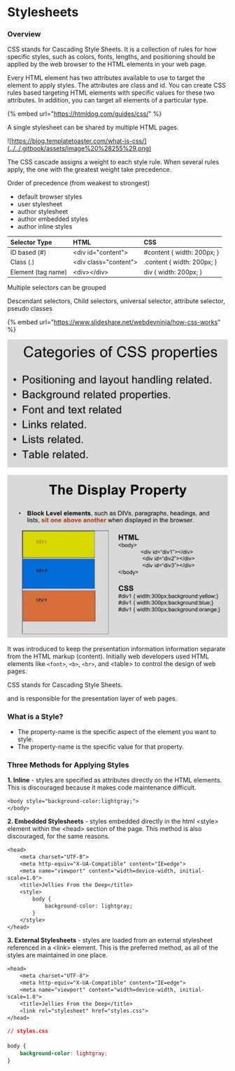 # Stylesheets

### Overview

CSS stands for Cascading Style Sheets. It is a collection of rules for how specific styles, such as colors, fonts, lengths, and positioning should be applied by the web browser to the HTML elements in your web page. 

Every HTML element has two attributes available to use to target the element to apply styles. The attributes are class and id. You can create CSS rules based targeting HTML elements with specific values for these two attributes. In addition, you can target all elements of a particular type.

{% embed url="https://htmldog.com/guides/css/" %}



A single stylesheet can be shared by multiple HTML pages.

![https://blog.templatetoaster.com/what-is-css/](../../.gitbook/assets/image%20%28255%29.png)

The CSS cascade assigns a weight to each style rule. When several rules apply, the one with the greatest weight take precedence.

Order of precedence \(from weakest to strongest\)

* default browser styles
* user stylesheet
* author stylesheet
* author embedded styles
* author inline styles

| Selector Type | HTML | CSS |
| :--- | :--- | :--- |
| ID based \(\#\) | &lt;div id="content"&gt; | \#content { width: 200px; } |
| Class \(.\) | &lt;div class="content"&gt; | .content { width: 200px; } |
| Element \(tag name\) | &lt;div&gt;&lt;/div&gt; | div { width: 200px; } |

Multiple selectors can be grouped

Descendant selectors, Child selectors, universal selector, attribute selector, pseudo classes

{% embed url="https://www.slideshare.net/webdevninja/how-css-works" %}



![](../../.gitbook/assets/image%20%28240%29.png)

![](../../.gitbook/assets/image%20%28253%29.png)

 It was introduced to keep the presentation information information separate from the HTML markup \(content\). Initially web developers used HTML elements like `<font>`, `<b>`, `<br>`, and &lt;table&gt; to control the design of web pages. 

CSS stands for Cascading Style Sheets.



and is responsible for the presentation layer of web pages. 

### What is a Style?

* The property-name is the specific aspect of the element you want to style.
* The property-name is the specific value for that property.

### Three Methods for Applying Styles

**1. Inline** - styles are specified as attributes directly on the HTML elements. This is discouraged because it makes code maintenance difficult.

```markup
<body style="background-color:lightgray;">
</body>
```

**2. Embedded Stylesheets** - styles embedded directly in the html &lt;style&gt; element within the &lt;head&gt; section of the page. This method is also discouraged, for the same reasons.

```markup
<head>
    <meta charset="UTF-8">
    <meta http-equiv="X-UA-Compatible" content="IE=edge">
    <meta name="viewport" content="width=device-width, initial-scale=1.0">
    <title>Jellies From the Deep</title>
    <style>
        body {
            background-color: lightgray;
        }
    </style>
</head>
```

**3. External Stylesheets** - styles are loaded from an external stylesheet referenced in a &lt;link&gt; element. This is the preferred method, as all of the styles are maintained in one place.

```markup
<head>
    <meta charset="UTF-8">
    <meta http-equiv="X-UA-Compatible" content="IE=edge">
    <meta name="viewport" content="width=device-width, initial-scale=1.0">
    <title>Jellies From the Deep</title>
    <link rel="stylesheet" href="styles.css">
</head>
```

```css
// styles.css

body { 
    background-color: lightgray; 
}
```

### 

